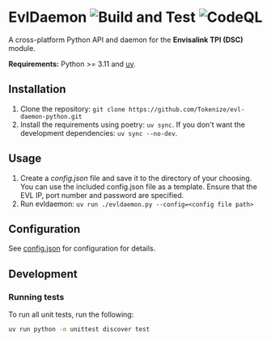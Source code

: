 # EvlDaemon ![Build and Test](https://github.com/tokenize/evl-daemon-python/actions/workflows/build-and-test.yml/badge.svg?branch=main) ![CodeQL](https://github.com/tokenize/evl-daemon-python/actions/workflows/codeql-analysis.yml/badge.svg?branch=main)

A cross-platform Python API and daemon for the **Envisalink TPI (DSC)** module.

**Requirements:** Python >= 3.11 and [uv](https://docs.astral.sh/uv/).

## Installation

1. Clone the repository: `git clone https://github.com/Tokenize/evl-daemon-python.git`
2. Install the requirements using poetry: `uv sync`. If you don't want the development dependencies: `uv sync --no-dev`.

## Usage

1. Create a _config.json_ file and save it to the directory of your choosing. You can use the included config.json file as a template. Ensure that the EVL IP, port number and password are specified.
2. Run evldaemon: `uv run ./evldaemon.py --config=<config file path>`

## Configuration

See [config.json](config.json) for configuration for details.

## Development

### Running tests

To run all unit tests, run the following:

```bash
uv run python -m unittest discover test
```
